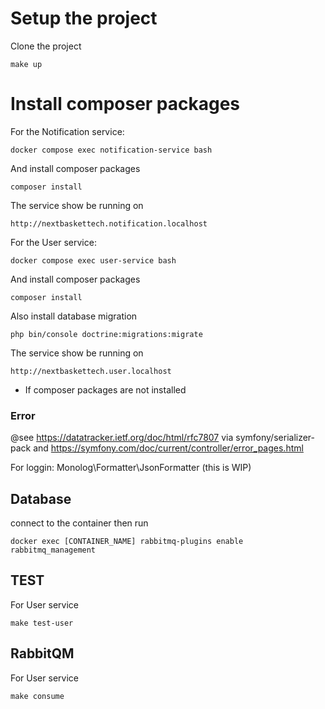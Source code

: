 # Setup the project
Clone the project

```
make up
```

# Install composer packages

For the Notification service:

```
docker compose exec notification-service bash
```
And install composer packages
```
composer install
```
The service show be running on 
```
http://nextbaskettech.notification.localhost
```
For the User service:

```
docker compose exec user-service bash
```
And install composer packages
```
composer install
```
Also install database migration 
```
php bin/console doctrine:migrations:migrate
```
The service show be running on
```
http://nextbaskettech.user.localhost
```

- If  composer packages are not installed

### Error

@see https://datatracker.ietf.org/doc/html/rfc7807 via  symfony/serializer-pack and https://symfony.com/doc/current/controller/error_pages.html

For loggin:  Monolog\Formatter\JsonFormatter (this is WIP)

## Database


connect to the container then run

```
docker exec [CONTAINER_NAME] rabbitmq-plugins enable rabbitmq_management
```

## TEST

For User service
```
make test-user
```

## RabbitQM

For User service
```
make consume
```